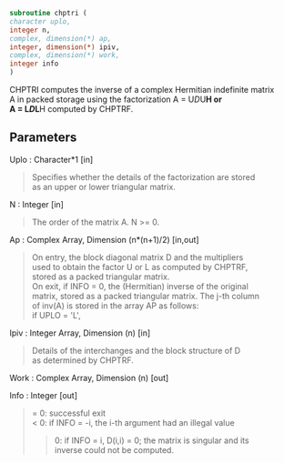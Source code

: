 ```fortran  
subroutine chptri (  
character uplo,  
integer n,  
complex, dimension(*) ap,  
integer, dimension(*) ipiv,  
complex, dimension(*) work,  
integer info  
)  
```  
  
CHPTRI computes the inverse of a complex Hermitian indefinite matrix  
A in packed storage using the factorization A = U*D*U**H or  
A = L*D*L**H computed by CHPTRF.  
  
## Parameters  
Uplo : Character*1 [in]  
> Specifies whether the details of the factorization are stored  
> as an upper or lower triangular matrix.  
  
N : Integer [in]  
> The order of the matrix A.  N >= 0.  
  
Ap : Complex Array, Dimension (n*(n+1)/2) [in,out]  
> On entry, the block diagonal matrix D and the multipliers  
> used to obtain the factor U or L as computed by CHPTRF,  
> stored as a packed triangular matrix.  
> On exit, if INFO = 0, the (Hermitian) inverse of the original  
> matrix, stored as a packed triangular matrix. The j-th column  
> of inv(A) is stored in the array AP as follows:  
> if UPLO = 'L',  
  
Ipiv : Integer Array, Dimension (n) [in]  
> Details of the interchanges and the block structure of D  
> as determined by CHPTRF.  
  
Work : Complex Array, Dimension (n) [out]  
  
Info : Integer [out]  
> = 0: successful exit  
> < 0: if INFO = -i, the i-th argument had an illegal value  
> > 0: if INFO = i, D(i,i) = 0; the matrix is singular and its  
> inverse could not be computed.  
  
